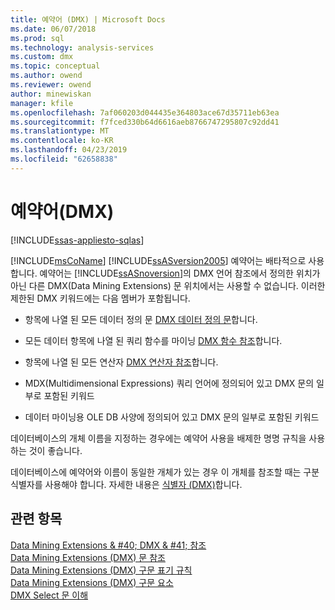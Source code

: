 ```yaml
---
title: 예약어 (DMX) | Microsoft Docs
ms.date: 06/07/2018
ms.prod: sql
ms.technology: analysis-services
ms.custom: dmx
ms.topic: conceptual
ms.author: owend
ms.reviewer: owend
author: minewiskan
manager: kfile
ms.openlocfilehash: 7af060203d044435e364803ace67d35711eb63ea
ms.sourcegitcommit: f7fced330b64d6616aeb8766747295807c92dd41
ms.translationtype: MT
ms.contentlocale: ko-KR
ms.lasthandoff: 04/23/2019
ms.locfileid: "62658838"
---
```

# <a name="reserved-keywords-dmx"></a>예약어(DMX)
[!INCLUDE[ssas-appliesto-sqlas](../includes/ssas-appliesto-sqlas.md)]

  [!INCLUDE[msCoName](../includes/msconame-md.md)] [!INCLUDE[ssASversion2005](../includes/ssasversion2005-md.md)] 예약어는 배타적으로 사용 합니다. 예약어는 [!INCLUDE[ssASnoversion](../includes/ssasnoversion-md.md)]의 DMX 언어 참조에서 정의한 위치가 아닌 다른 DMX(Data Mining Extensions) 문 위치에서는 사용할 수 없습니다. 이러한 제한된 DMX 키워드에는 다음 멤버가 포함됩니다.  
  
-   항목에 나열 된 모든 데이터 정의 문 [DMX 데이터 정의 문](../dmx/dmx-statements-data-definition.md)합니다.  
  
-   모든 데이터 항목에 나열 된 쿼리 함수를 마이닝 [DMX 함수 참조](../dmx/data-mining-extensions-dmx-function-reference.md)합니다.  
  
-   항목에 나열 된 모든 연산자 [DMX 연산자 참조](../dmx/data-mining-extensions-dmx-operator-reference.md)합니다.  
  
-   MDX(Multidimensional Expressions) 쿼리 언어에 정의되어 있고 DMX 문의 일부로 포함된 키워드  
  
-   데이터 마이닝용 OLE DB 사양에 정의되어 있고 DMX 문의 일부로 포함된 키워드  
  
 데이터베이스의 개체 이름을 지정하는 경우에는 예약어 사용을 배제한 명명 규칙을 사용하는 것이 좋습니다.  
  
 데이터베이스에 예약어와 이름이 동일한 개체가 있는 경우 이 개체를 참조할 때는 구분 식별자를 사용해야 합니다. 자세한 내용은 [식별자 &#40;DMX&#41;](../dmx/identifiers-dmx.md)합니다.  
  
## <a name="see-also"></a>관련 항목  
 [Data Mining Extensions & #40; DMX & #41; 참조](../dmx/data-mining-extensions-dmx-reference.md)   
 [Data Mining Extensions &#40;DMX&#41; 문 참조](../dmx/data-mining-extensions-dmx-statements.md)   
 [Data Mining Extensions &#40;DMX&#41; 구문 표기 규칙](../dmx/data-mining-extensions-dmx-syntax-conventions.md)   
 [Data Mining Extensions &#40;DMX&#41; 구문 요소](../dmx/data-mining-extensions-dmx-syntax-elements.md)   
 [DMX Select 문 이해](../dmx/understanding-the-dmx-select-statement.md)  
  
  
